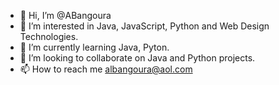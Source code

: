 - 👋 Hi, I’m @ABangoura
- 👀 I’m interested in Java, JavaScript, Python and Web Design Technologies.
- 🌱 I’m currently learning Java, Pyton.
- 💞️ I’m looking to collaborate on Java and Python projects.
- 📫 How to reach me albangoura@aol.com

<!---
ABangoura/ABangoura is a ✨ special ✨ repository because its `README.md` (this file) appears on your GitHub profile.
You can click the Preview link to take a look at your changes.
--->
